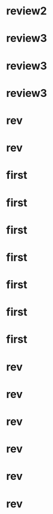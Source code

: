 # review2
# review3
# review3
# review3
# rev
# rev
# first
# first
# first
# first
# first
# first
# first
# rev
# rev
# rev
# rev
# rev
# rev
